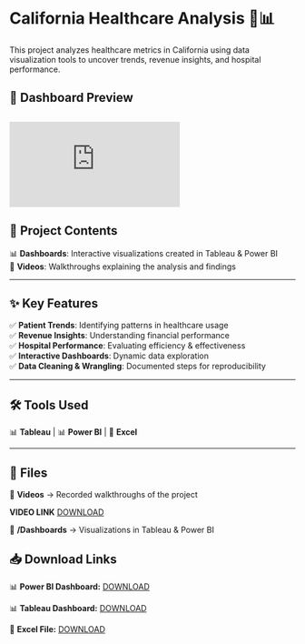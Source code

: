 # California Healthcare Analysis 🏥📊  

This project analyzes healthcare metrics in California using data visualization tools to uncover trends, revenue insights, and hospital performance.  

## 📌 Dashboard Preview  
![Dashboard Preview](https://github.com/wakandamohan1/California-Healthcare-Capacity-Study/blob/main/powerbi_dashboards.md)  
---

## 🚀 Project Contents  
📊 **Dashboards**: Interactive visualizations created in Tableau & Power BI  
🎥 **Videos**: Walkthroughs explaining the analysis and findings  

---

## ✨ Key Features  
✅ **Patient Trends**: Identifying patterns in healthcare usage  
✅ **Revenue Insights**: Understanding financial performance  
✅ **Hospital Performance**: Evaluating efficiency & effectiveness  
✅ **Interactive Dashboards**: Dynamic data exploration  
✅ **Data Cleaning & Wrangling**: Documented steps for reproducibility  

---

## 🛠 Tools Used  
📊 **Tableau** | 📊 **Power BI** | 📑 **Excel**  

---

## 📂 Files  

🔹 **Videos** → Recorded walkthroughs of the project  

**VIDEO LINK** [DOWNLOAD](https://drive.google.com/file/d/1_AmGB82Uw5VNWRKan0q96krT3r4pXIlJ/view?usp=drive_link)  

🔹 **/Dashboards** → Visualizations in Tableau & Power BI  

## 📥 Download Links  

📊 **Power BI Dashboard:** [DOWNLOAD](https://drive.google.com/file/d/1q6Xzme3LUMQF9oUquyoOkPpPhIf-7s5A/view?usp=drive_link)  

📊 **Tableau Dashboard:** [DOWNLOAD](https://drive.google.com/file/d/1A_RNeYKOrccTrEIb3Dr_UfwsoGKyJBCn/view?usp=drive_link)   

📑 **Excel File:** [DOWNLOAD](https://drive.google.com/file/d/1cfcjIZh4OGnVsjoIXTv0hPUkTghUi4_a/view?usp=drive_link)   

